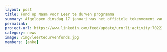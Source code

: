 ```yaml
---
layout: post
title: Fond op Naam voor Leer te durven programma
summary: Afgelopen dinsdag 17 januari was het officiele tekenmoment van het H.M. Derwort Fonds. Met behulp van dit fonds kunnen we het programma Leer te durven de komende 3 jaar gratis aanbieden. Klik op de banner voor meer informatie.
permalink:
project-url: https://www.linkedin.com/feed/update/urn:li:activity:7022220507382972416/
category: news
image: /img/leertedurvenfonds.jpg
members: [anke]
---
```

